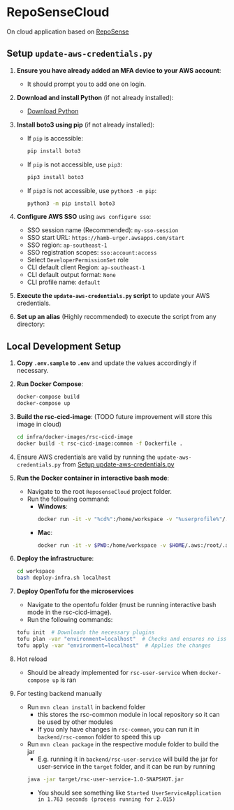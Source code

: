 # RepoSenseCloud
On cloud application based on [RepoSense](https://reposense.org/)

## Setup `update-aws-credentials.py`

1. **Ensure you have already added an MFA device to your AWS account**:
   - It should prompt you to add one on login.

2. **Download and install Python** (if not already installed):
   - [Download Python](https://www.python.org/downloads/)

3. **Install boto3 using pip** (if not already installed):
   - If `pip` is accessible:
     ```sh
     pip install boto3
     ```
   - If `pip` is not accessible, use `pip3`:
     ```sh
     pip3 install boto3
     ```
   - If `pip3` is not accessible, use `python3 -m pip`:
     ```sh
     python3 -m pip install boto3
     ```

4. **Configure AWS SSO** using `aws configure sso`:
   - SSO session name (Recommended): `my-sso-session`
   - SSO start URL: `https://hamb-urger.awsapps.com/start`
   - SSO region: `ap-southeast-1`
   - SSO registration scopes: `sso:account:access`
   - Select `DeveloperPermissionSet` role
   - CLI default client Region: `ap-southeast-1`
   - CLI default output format: `None`
   - CLI profile name: `default`

5. **Execute the `update-aws-credentials.py` script** to update your AWS credentials.

6. **Set up an alias** (Highly recommended) to execute the script from any directory:

## Local Development Setup

1. **Copy `.env.sample` to `.env`** and update the values accordingly if necessary.

2. **Run Docker Compose**:
   ```sh
   docker-compose build
   docker-compose up
   ```

3. **Build the rsc-cicd-image**: (TODO future improvement will store this image in cloud)
    ```sh
    cd infra/docker-images/rsc-cicd-image
    docker build -t rsc-cicd-image:common -f Dockerfile .
    ```

4. Ensure AWS credentials are valid by running the `update-aws-credentials.py` from [Setup update-aws-credentials.py](#setup-update-aws-credentialspy)

5. **Run the Docker container in interactive bash mode**:
   - Navigate to the root `ReposenseCloud` project folder.
   - Run the following command:
     - **Windows**:
       ```sh
       docker run -it -v "%cd%":/home/workspace -v "%userprofile%"/.aws:/root/.aws --network="host" rsc-cicd-image:common bash
       ```
     - **Mac**:
       ```sh
       docker run -it -v $PWD:/home/workspace -v $HOME/.aws:/root/.aws --network="host" rsc-cicd-image:common bash
       ```

6. **Deploy the infrastructure**:
   ```sh
   cd workspace
   bash deploy-infra.sh localhost
   ```

7. **Deploy OpenTofu for the microservices**
    - Navigate to the opentofu folder (must be running interactive bash mode in the rsc-cicd-image).
    - Run the following commands:
    ```sh
    tofu init  # Downloads the necessary plugins
    tofu plan -var "environment=localhost"  # Checks and ensures no issues with the OpenTofu files
    tofu apply -var "environment=localhost"  # Applies the changes
    ```

8. Hot reload
    - Should be already implemented for `rsc-user-service` when `docker-compose up` is ran

9. For testing backend manually
    - Run `mvn clean install` in backend folder
        - this stores the rsc-common module in local repository so it can be used by other modules
        - If you only have changes in `rsc-common`, you can run it in `backend/rsc-common` folder to speed this up
    - Run `mvn clean package` in the respective module folder to build the jar
        - E.g. running it in `backend/rsc-user-service` will build the jar for user-service in the `target` folder, and it can be run by running
        ```sh
        java -jar target/rsc-user-service-1.0-SNAPSHOT.jar
        ```
        - You should see something like `Started UserServiceApplication in 1.763 seconds (process running for 2.015)`